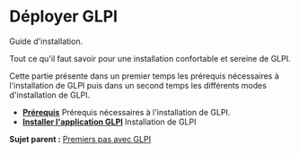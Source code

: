 Déployer GLPI
=============

Guide d'installation.

Tout ce qu'il faut savoir pour une installation confortable et sereine
de GLPI.

Cette partie présente dans un premier temps les prérequis nécessaires à
l'installation de GLPI puis dans un second temps les différents modes
d'installation de GLPI.

-   **[Prérequis](index.php?fr/prerequisite.md)**
     Prérequis nécessaires à l'installation de GLPI.
-   **[Installer l'application GLPI](index.php?fr/install/install.md)**
     Installation de GLPI

**Sujet parent :** [Premiers pas avec
GLPI](index.php?fr/first_steps.html "Premiers pas avec GLPI.")
